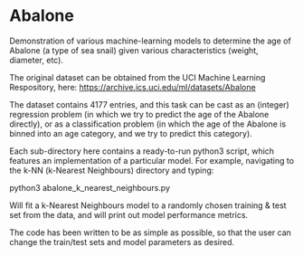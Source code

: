 # Abalone
Demonstration of various machine-learning models to determine the age of Abalone (a type of sea snail) given various characteristics (weight, diameter, etc).

The original dataset can be obtained from the UCI Machine Learning Respository, here: https://archive.ics.uci.edu/ml/datasets/Abalone

The dataset contains 4177 entries, and this task can be cast as an (integer) regression problem (in which we try to predict the age of the Abalone directly), or as a classification problem (in which the age of the Abalone is binned into an age category, and we try to predict this category).

Each sub-directory here contains a ready-to-run python3 script, which features an implementation of a particular model. For example, navigating to the k-NN (k-Nearest Neighbours) directory and typing:

python3 abalone_k_nearest_neighbours.py

Will fit a k-Nearest Neighbours model to a randomly chosen training & test set from the data, and will print out model performance metrics.

The code has been written to be as simple as possible, so that the user can change the train/test sets and model parameters as desired.
